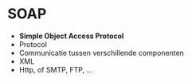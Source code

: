 # SOAP

* **Simple Object Access Protocol**
* Protocol
* Communicatie tussen verschillende componenten
* XML
* Http, of SMTP, FTP, ...